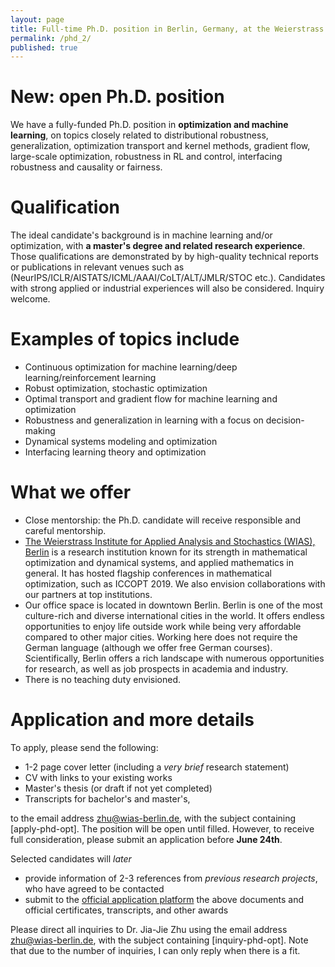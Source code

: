 ```yaml
---
layout: page
title: Full-time Ph.D. position in Berlin, Germany, at the Weierstrass Institute, optimization and machine learning
permalink: /phd_2/
published: true
---
```


# New: open Ph.D. position

We have a fully-funded Ph.D. position in **optimization and machine learning**, on topics closely related to distributional robustness, generalization, optimization transport and kernel methods, gradient flow, large-scale optimization, robustness in RL and control, interfacing robustness and causality or fairness.

# Qualification
The ideal candidate's background is in machine learning and/or optimization, with **a master's degree and related research experience**. Those qualifications are demonstrated by by high-quality technical reports or publications in relevant venues such as (NeurIPS/ICLR/AISTATS/ICML/AAAI/CoLT/ALT/JMLR/STOC etc.). Candidates with strong applied or industrial experiences will also be considered. Inquiry welcome.

# Examples of topics include

* Continuous optimization for machine learning/deep learning/reinforcement learning
* Robust optimization, stochastic optimization
* Optimal transport and gradient flow for machine learning and optimization
* Robustness and generalization in learning with a focus on decision-making
* Dynamical systems modeling and optimization
* Interfacing learning theory and optimization
  
# What we offer

  - Close mentorship: the Ph.D. candidate will receive responsible and careful mentorship.
  - [The Weierstrass Institute for Applied Analysis and Stochastics (WIAS), Berlin](https://wias-berlin.de/) is a research institution known for its strength in mathematical optimization and dynamical systems, and applied mathematics in general. It has hosted flagship conferences in mathematical optimization, such as ICCOPT 2019. We also envision collaborations with our partners at top institutions.
  - Our office space is located in downtown Berlin. Berlin is one of the most culture-rich and diverse international cities in the world. It offers endless opportunities to enjoy life outside work while being very affordable compared to other major cities. Working here does not require the German language (although we offer free German courses). Scientifically, Berlin offers a rich landscape with numerous opportunities for research, as well as job prospects in academia and industry.
  - There is no teaching duty envisioned.

# Application and more details

To apply, please send the following:

- 1-2 page cover letter (including a *very brief* research statement)
- CV with links to your existing works
- Master's thesis (or draft if not yet completed)
- Transcripts for bachelor's and master's,

to the email address [zhu@wias-berlin.de](mailto:zhu@wias-berlin.de), with the subject containing [apply-phd-opt].
The position will be open until filled. However, to receive full consideration, please submit an application before **June 24th**. 

Selected candidates will *later* 

- provide information of 2-3 references from *previous research projects*, who have agreed to be contacted
- submit to the [official application platform](https://wias-berlin.softgarden.io/job/18496523?l=de) the above documents and official certificates, transcripts, and other awards 

Please direct all inquiries to Dr. Jia-Jie Zhu using the email address [zhu@wias-berlin.de](mailto:zhu@wias-berlin.de), with the subject containing [inquiry-phd-opt]. Note that due to the number of inquiries, I can only reply when there is a fit.
